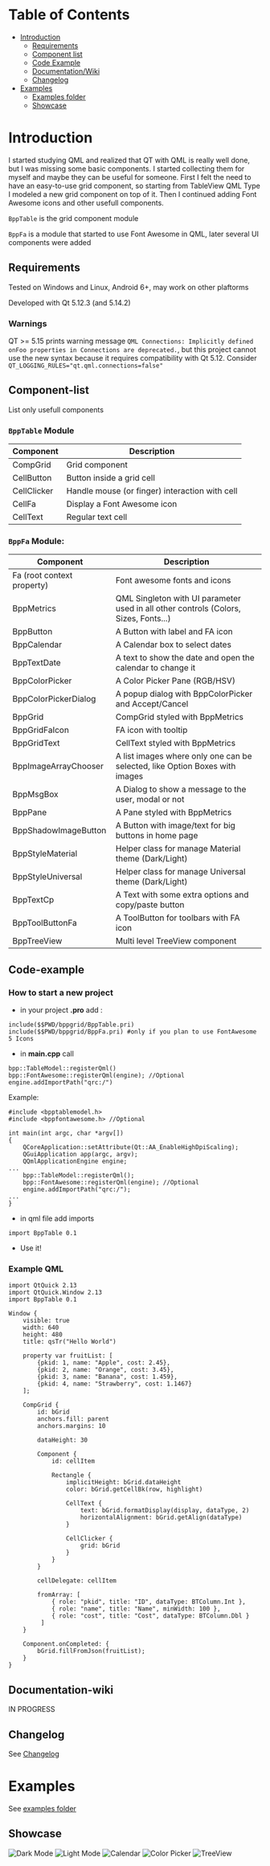 # Table of Contents

* [Introduction](#introduction)
  * [Requirements](#requirements)
  * [Component list](#component-list)
  * [Code Example](#code-example)
  * [Documentation/Wiki](#documentation-wiki)
  * [Changelog](changelog.md)
* [Examples](#examples)
  * [Examples folder](examples/README.md)
  * [Showcase](#showcase)

# Introduction

I started studying QML and realized that QT with QML is really well done, but I was missing some basic components. I started collecting them for myself and maybe they can be useful for someone. First I felt the need to have an easy-to-use grid component, so starting from TableView QML Type I modeled a new grid component on top of it. Then I continued adding Font Awesome icons and other usefull components.

`BppTable` is the grid component module

`BppFa` is a module that started to use Font Awesome in QML, later several UI components were added

## Requirements

Tested on Windows and Linux, Android 6+, may work on other plaftorms

Developed with Qt 5.12.3 (and 5.14.2)

### Warnings
QT >= 5.15 prints warning message ```QML Connections: Implicitly defined onFoo properties in Connections are deprecated.```, but this project cannot use the new syntax because it requires compatibility with Qt 5.12. Consider ``` QT_LOGGING_RULES="qt.qml.connections=false"```

## Component-list

List only usefull components

### `BppTable` Module

| Component | Description |
| --------- | ----------- |
| CompGrid | Grid component |
| CellButton | Button inside a grid cell |
| CellClicker | Handle mouse (or finger) interaction with cell |
| CellFa | Display a Font Awesome icon |
| CellText | Regular text cell |

### `BppFa` Module:

| Component | Description |
| --------- | ----------- |
| Fa (root context property) | Font awesome fonts and icons |
| BppMetrics | QML Singleton with UI parameter used in all other controls (Colors, Sizes, Fonts...) |
| BppButton | A Button with label and FA icon |
| BppCalendar | A Calendar box to select dates |
| BppTextDate | A text to show the date and open the calendar to change it |
| BppColorPicker | A Color Picker Pane (RGB/HSV) |
| BppColorPickerDialog | A popup dialog with BppColorPicker and Accept/Cancel |
| BppGrid | CompGrid styled with BppMetrics |
| BppGridFaIcon | FA icon with tooltip |
| BppGridText | CellText styled with BppMetrics |
| BppImageArrayChooser | A list images where only one can be selected, like Option Boxes with images |
| BppMsgBox | A Dialog to show a message to the user, modal or not |
| BppPane | A Pane styled with BppMetrics |
| BppShadowImageButton | A Button with image/text for big buttons in home page |
| BppStyleMaterial | Helper class for manage Material theme (Dark/Light) |
| BppStyleUniversal | Helper class for manage Universal theme (Dark/Light) |
| BppTextCp | A Text with some extra options and copy/paste button |
| BppToolButtonFa | A ToolButton for toolbars with FA icon |
| BppTreeView | Multi level TreeView component |

## Code-example

### How to start a new project

* in your project **.pro** add :
```
include($$PWD/bppgrid/BppTable.pri)
include($$PWD/bppgrid/BppFa.pri) #only if you plan to use FontAwesome 5 Icons
```
* in **main.cpp** call
```
bpp::TableModel::registerQml()
bpp::FontAwesome::registerQml(engine); //Optional
engine.addImportPath("qrc:/")
```
Example:
```
#include <bpptablemodel.h>
#include <bppfontawesome.h> //Optional

int main(int argc, char *argv[])
{
    QCoreApplication::setAttribute(Qt::AA_EnableHighDpiScaling);
    QGuiApplication app(argc, argv);
    QQmlApplicationEngine engine;
...
    bpp::TableModel::registerQml();
    bpp::FontAwesome::registerQml(engine); //Optional
    engine.addImportPath("qrc:/");
...
}
```

* in qml file add imports
```
import BppTable 0.1
```

* Use it!

### Example QML
```
import QtQuick 2.13
import QtQuick.Window 2.13
import BppTable 0.1

Window {
    visible: true
    width: 640
    height: 480
    title: qsTr("Hello World")

    property var fruitList: [
        {pkid: 1, name: "Apple", cost: 2.45},
        {pkid: 2, name: "Orange", cost: 3.45},
        {pkid: 3, name: "Banana", cost: 1.459},
        {pkid: 4, name: "Strawberry", cost: 1.1467}
    ];

    CompGrid {
        id: bGrid
        anchors.fill: parent
        anchors.margins: 10

        dataHeight: 30

        Component {
            id: cellItem

            Rectangle {
                implicitHeight: bGrid.dataHeight
                color: bGrid.getCellBk(row, highlight)

                CellText {
                    text: bGrid.formatDisplay(display, dataType, 2)
                    horizontalAlignment: bGrid.getAlign(dataType)
                }

                CellClicker {
                    grid: bGrid
                }
            }
        }

        cellDelegate: cellItem

        fromArray: [
            { role: "pkid", title: "ID", dataType: BTColumn.Int },
            { role: "name", title: "Name", minWidth: 100 },
            { role: "cost", title: "Cost", dataType: BTColumn.Dbl }
         ]
    }

    Component.onCompleted: {
        bGrid.fillFromJson(fruitList);
    }
}
```

## Documentation-wiki

IN PROGRESS

## Changelog

See [Changelog](changelog.md)

# Examples

See [examples folder](examples/README.md)

## Showcase

![Dark Mode](https://dev.bigno.it/bppgrid/dark_grid.png)
![Light Mode](https://dev.bigno.it/bppgrid/light_grid.png)
![Calendar](https://dev.bigno.it/bppgrid/calendar.png)
![Color Picker](https://dev.bigno.it/bppgrid/color_picker.png)
![TreeView](https://dev.bigno.it/bppgrid/treeview.png)

